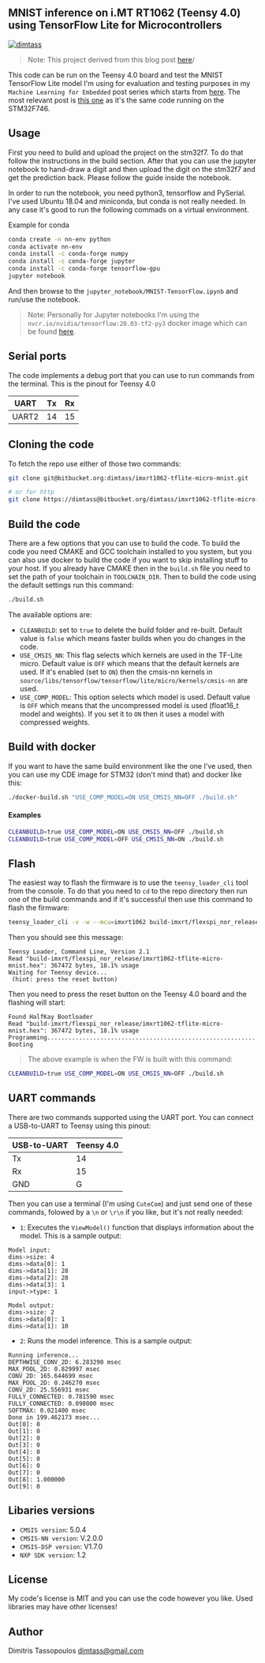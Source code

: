 MNIST inference on i.MT RT1062 (Teensy 4.0) using TensorFlow Lite for Microcontrollers
----

[![dimtass](https://circleci.com/gh/dimtass/imxrt1062-tflite-micro-mnist.svg?style=svg)](https://circleci.com/gh/dimtass/imxrt1062-tflite-micro-mnist)

> Note: This project derived from this blog post [here](https://www.stupid-projects.com/tensorflow-2-1-0-for-microcontrollers-benchmarks-on-teensy-4-0/)/

This code can be run on the Teensy 4.0 board and test the MNIST TensorFlow Lite model
I'm using for evaluation and testing purposes in my `Machine Learning for Embedded`
post series which starts from [here](https://www.stupid-projects.com/machine-learning-on-embedded-part-1/).
The most relevant post is [this one](https://www.stupid-projects.com/tensorflow-2-1-0-for-microcontrollers-benchmarks-on-stm32f746/)
as it's the same code running on the STM32F746.

## Usage
First you need to build and upload the project on the stm32f7.
To do that follow the instructions in the build section. After
that you can use the jupyter notebook to hand-draw a digit and
then upload the digit on the stm32f7 and get the prediction back.
Please follow the guide inside the notebook.

In order to run the notebook, you need python3, tensorflow and
PySerial. I've used Ubuntu 18.04 and miniconda, but conda is not
really needed. In any case it's good to run the following commads
on a virtual environment.

Example for conda
```sh
conda create -n nn-env python
conda activate nn-env
conda install -c conda-forge numpy
conda install -c conda-forge jupyter
conda install -c conda-forge tensorflow-gpu
jupyter notebook
```

And then browse to the `jupyter_notebook/MNIST-TensorFlow.ipynb` and run/use the notebook.

> Note: Personally for Jupyter notebooks I'm using the `nvcr.io/nvidia/tensorflow:20.03-tf2-py3`
docker image which can be found [here](https://ngc.nvidia.com/catalog/containers/nvidia:tensorflow).

## Serial ports
The code implements a debug port that you can use to run commands from the terminal.
This is the pinout for Teensy 4.0

UART | Tx | Rx
-|-|-
UART2 | 14 | 15

## Cloning the code
To fetch the repo use either of those two commands:

```sh
git clone git@bitbucket.org:dimtass/imxrt1062-tflite-micro-mnist.git

# or for http
git clone https://dimtass@bitbucket.org/dimtass/imxrt1062-tflite-micro-mnist.git
```

## Build the code
There are a few options that you can use to build the code. To build the code you need
CMAKE and GCC toolchain installed to you system, but you can also use docker to build
the code if you want to skip installing stuff to your host. If you already have CMAKE
then in the `build.sh` file you need to set the path of your toolchain in `TOOLCHAIN_DIR`.
Then to build the code using the default settings run this command:

```sh
./build.sh
```

The available options are:
* `CLEANBUILD`: set to `true` to delete the build folder and re-built. Default value is `false`
which means faster builds when you do changes in the code.
* `USE_CMSIS_NN`: This flag selects which kernels are used in the TF-Lite micro. Default value
is `OFF` which means that the default kernels are used. If it's enabled (set to `ON`) then the
cmsis-nn kernels in `source/libs/tensorflow/tensorflow/lite/micro/kernels/cmsis-nn` are used.
* `USE_COMP_MODEL`: This option selects which model is used. Default value is `OFF` which means
that the uncompressed model is used (float16_t model and weights). If you set it to `ON` then
it uses a model with compressed weights.

## Build with docker
If you want to have the same build environment like the one I've used,
then you can use my CDE image for STM32 (don't mind that) and docker like this:

```sh
./docker-build.sh "USE_COMP_MODEL=ON USE_CMSIS_NN=OFF ./build.sh"
```

#### Examples
```sh
CLEANBUILD=true USE_COMP_MODEL=ON USE_CMSIS_NN=OFF ./build.sh
CLEANBUILD=true USE_COMP_MODEL=OFF USE_CMSIS_NN=ON ./build.sh
```

## Flash
The easiest way to flash the firmware is to use the `teensy_loader_cli` tool from the console.
To do that you need to `cd` to the repo directory then run one of the build commands and if
it's successful then use this command to flash the firmware:

```sh
teensy_loader_cli -v -w --mcu=imxrt1062 build-imxrt/flexspi_nor_release/imxrt1062-tflite-micro-mnist.hex
```

Then you should see this message:
```
Teensy Loader, Command Line, Version 2.1
Read "build-imxrt/flexspi_nor_release/imxrt1062-tflite-micro-mnist.hex": 367472 bytes, 18.1% usage
Waiting for Teensy device...
 (hint: press the reset button)
```

Then you need to press the reset button on the Teensy 4.0 board and the flashing will start:
```
Found HalfKay Bootloader
Read "build-imxrt/flexspi_nor_release/imxrt1062-tflite-micro-mnist.hex": 367472 bytes, 18.1% usage
Programming.........................................................................................................................................................................................................................................................................................................................................................................
Booting
```

> The above example is when the FW is built with this command:
```sh
CLEANBUILD=true USE_COMP_MODEL=ON USE_CMSIS_NN=OFF ./build.sh
```

## UART commands
There are two commands supported using the UART port. You can connect a USB-to-UART
to Teensy using this pinout:

USB-to-UART | Teensy 4.0
-|-
Tx | 14
Rx | 15
GND | G

Then you can use a terminal (I'm using `CuteCom`) and just send one of these commands, folowed
by a `\n` or `\r\n` if you like, but it's not really needed:
* `1`: Executes the `ViewModel()` function that displays information about the model. This is
a sample output:
```
Model input:
dims->size: 4
dims->data[0]: 1
dims->data[1]: 28
dims->data[2]: 28
dims->data[3]: 1
input->type: 1

Model output:
dims->size: 2
dims->data[0]: 1
dims->data[1]: 10
```

* `2`: Runs the model inference. This is a sample output:
```
Running inference...
DEPTHWISE_CONV_2D: 6.283290 msec
MAX_POOL_2D: 0.829997 msec
CONV_2D: 165.644699 msec
MAX_POOL_2D: 0.246270 msec
CONV_2D: 25.556931 msec
FULLY_CONNECTED: 0.781590 msec
FULLY_CONNECTED: 0.098000 msec
SOFTMAX: 0.021400 msec
Done in 199.462173 msec...
Out[0]: 0
Out[1]: 0
Out[2]: 0
Out[3]: 0
Out[4]: 0
Out[5]: 0
Out[6]: 0
Out[7]: 0
Out[8]: 1.000000
Out[9]: 0
```

## Libaries versions
* `CMSIS version`: 5.0.4
* `CMSIS-NN version`: V.2.0.0
* `CMSIS-DSP version`: V1.7.0
* `NXP SDK version`: 1.2

## License
My code's license is MIT and you can use the code however you like. Used libraries may have other licenses!

## Author
Dimitris Tassopoulos <dimtass@gmail.com>